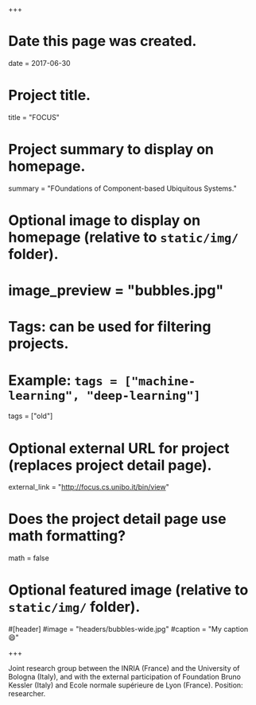 +++
# Date this page was created.
date = 2017-06-30

# Project title.
title = "FOCUS"

# Project summary to display on homepage.
summary = "FOundations of Component-based Ubiquitous Systems."

# Optional image to display on homepage (relative to `static/img/` folder).
# image_preview = "bubbles.jpg"

# Tags: can be used for filtering projects.
# Example: `tags = ["machine-learning", "deep-learning"]`
tags = ["old"]

# Optional external URL for project (replaces project detail page).
external_link = "http://focus.cs.unibo.it/bin/view"

# Does the project detail page use math formatting?
math = false

# Optional featured image (relative to `static/img/` folder).
#[header]
#image = "headers/bubbles-wide.jpg"
#caption = "My caption :smile:"

+++

Joint research group between the INRIA (France) and the University of Bologna (Italy), and with the external
participation of Foundation Bruno Kessler (Italy) and Ecole normale supérieure de Lyon (France).
Position: researcher.
